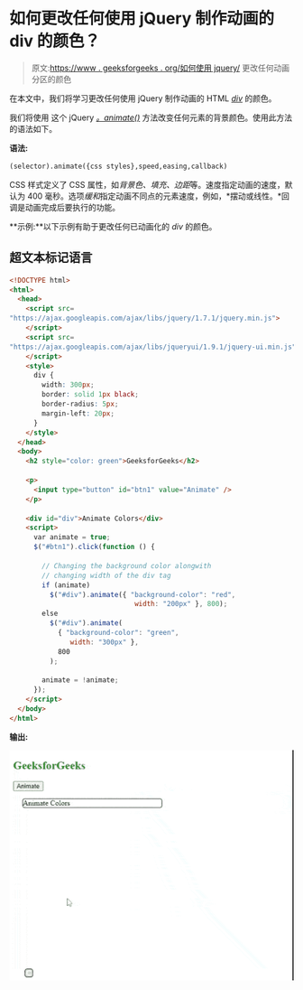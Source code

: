 # 如何更改任何使用 jQuery 制作动画的 div 的颜色？

> 原文:[https://www . geeksforgeeks . org/如何使用 jquery/](https://www.geeksforgeeks.org/how-to-change-the-color-of-any-div-that-is-animated-using-jquery/) 更改任何动画分区的颜色

在本文中，我们将学习更改任何使用 jQuery 制作动画的 HTML [*div*](https://www.geeksforgeeks.org/div-tag-html/) 的颜色。

我们将使用 [](https://www.geeksforgeeks.org/jquery-animate-with-examples/) 这个 jQuery [*。animate()*](https://www.geeksforgeeks.org/jquery-animate-with-examples/) 方法改变任何元素的背景颜色。使用此方法的语法如下。

**语法:**

```html
(selector).animate({css styles},speed,easing,callback)
```

CSS 样式定义了 CSS 属性，如*背景色、填充、边距*等。速度指定动画的速度，默认为 400 毫秒。选项*缓和*指定动画不同点的元素速度，例如，*摆动或线性。*回调是动画完成后要执行的功能。

**示例:**以下示例有助于更改任何已动画化的 *div* 的颜色。

## 超文本标记语言

```html
<!DOCTYPE html>
<html>
  <head>
    <script src=
"https://ajax.googleapis.com/ajax/libs/jquery/1.7.1/jquery.min.js">
    </script>
    <script src=
"https://ajax.googleapis.com/ajax/libs/jqueryui/1.9.1/jquery-ui.min.js">
    </script>
    <style>
      div {
        width: 300px;
        border: solid 1px black;
        border-radius: 5px;
        margin-left: 20px;
      }
    </style>
  </head>
  <body>
    <h2 style="color: green">GeeksforGeeks</h2>

    <p>
      <input type="button" id="btn1" value="Animate" />
    </p>

    <div id="div">Animate Colors</div>
    <script>
      var animate = true;
      $("#btn1").click(function () {

        // Changing the background color alongwith
        // changing width of the div tag
        if (animate)
          $("#div").animate({ "background-color": "red", 
                               width: "200px" }, 800);
        else
          $("#div").animate(
            { "background-color": "green", 
               width: "300px" },
            800
          );

        animate = !animate;
      });
    </script>
  </body>
</html>
```

**输出:**

![](img/3482c685560afb0d735f067dca9c4d31.png)